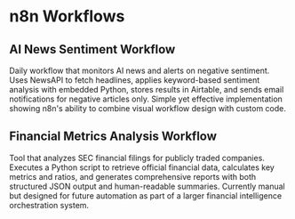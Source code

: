 # n8n Workflows

## AI News Sentiment Workflow
Daily workflow that monitors AI news and alerts on negative sentiment. Uses NewsAPI to fetch headlines, applies keyword-based sentiment analysis with embedded Python, stores results in Airtable, and sends email notifications for negative articles only. Simple yet effective implementation showing n8n's ability to combine visual workflow design with custom code.

## Financial Metrics Analysis Workflow
Tool that analyzes SEC financial filings for publicly traded companies. Executes a Python script to retrieve official financial data, calculates key metrics and ratios, and generates comprehensive reports with both structured JSON output and human-readable summaries. Currently manual but designed for future automation as part of a larger financial intelligence orchestration system.